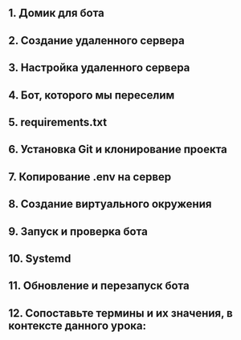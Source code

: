 

## 1. Домик для бота
## 2. Создание удаленного сервера
## 3. Настройка удаленного сервера
## 4. Бот, которого мы переселим
## 5. requirements.txt
## 6. Установка Git и клонирование проекта
## 7. Копирование .env на сервер
## 8. Создание виртуального окружения
## 9. Запуск и проверка бота
## 10. Systemd
## 11. Обновление и перезапуск бота
## 12. Сопоставьте термины и их значения, в контексте данного урока:











